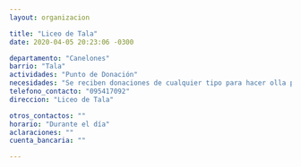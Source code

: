 ```yaml
---
layout: organizacion

title: "Liceo de Tala"
date: 2020-04-05 20:23:06 -0300

departamento: "Canelones"
barrio: "Tala"
actividades: "Punto de Donación"
necesidades: "Se reciben donaciones de cualquier tipo para hacer olla popular"
telefono_contacto: "095417092"
direccion: "Liceo de Tala"

otros_contactos: ""
horario: "Durante el día"
aclaraciones: ""
cuenta_bancaria: ""

---
```

